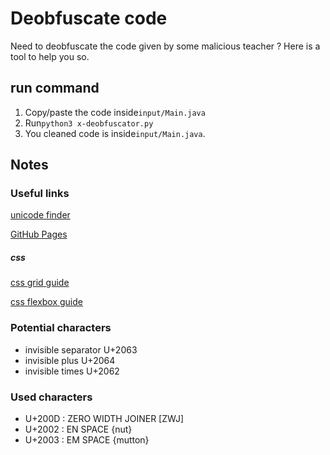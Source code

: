 # Deobfuscate code

Need to deobfuscate the code given by some malicious teacher ? Here is a tool to help you so.

## run command

1. Copy/paste the code inside`input/Main.java`
2. Run`python3 x-deobfuscator.py`
3. You cleaned code is inside`input/Main.java`.

## Notes

### Useful links

[unicode finder](https://babelstone.co.uk/Unicode/whatisit.html)

[GitHub Pages](https://docs.github.com/en/pages/getting-started-with-github-pages/about-github-pages)

##### css

[css grid guide](https://css-tricks.com/snippets/css/complete-guide-grid/)

[css flexbox guide](https://css-tricks.com/snippets/css/a-guide-to-flexbox/)


### Potential characters

* invisible separator U+2063
* invisible plus U+2064
* invisible times U+2062

### Used characters

* U+200D : ZERO WIDTH JOINER [ZWJ]
* U+2002 : EN SPACE {nut}
* U+2003 : EM SPACE {mutton}
